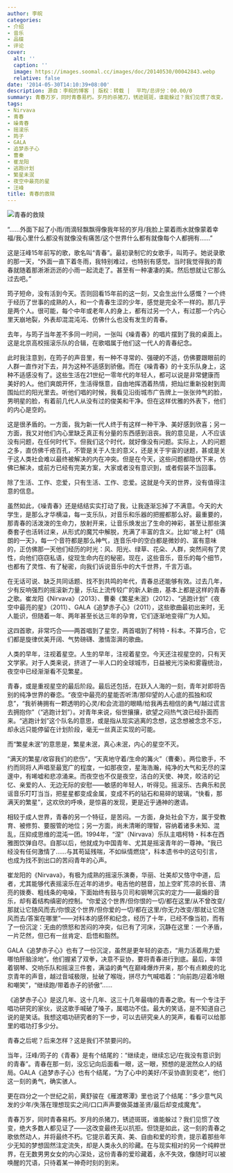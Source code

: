 ```yaml
---
author: 李皖
categories:
- 介绍
- 音乐
- 品碟
- 评论
cover:
  alt: ''
  caption: ''
  image: https://images.soomal.cc/images/doc/20140530/00042843.webp
  relative: false
date: '2014-05-30T14:10:39+08:00'
description: 源自：李皖的博客 | 版权：转载 |  平均/总评分：00.00/0
summary: 青春万岁，同时青春易朽。岁月的杀猪刀，锈迹斑斑，谁能躲过？我们见惯了改变，绝大多数人都见证了――这改变最终无以抗拒。但饶是如此，这一刻的青春之歌依然动人，并将最终不朽。它提示着天真、美、自由和爱的珍贵，提示着那些年少无知的梦想固然注定流失，却是人类永久的珍藏……
tags:
- Nirvava
- 青春
- 噪青春
- 摇滚乐
- 筠子
- GALA
- 追梦赤子心
- 曹秦
- 崔龙阳
- 逃跑计划
- 繁星未泯
- 夜空中最亮的星
- 汪峰
title: 青春的救赎
---
```


![青春的救赎](https://images.soomal.cc/images/doc/20140530/00042842.webp)





“……外面下起了小雨/雨滴轻飘飘得像我年轻的岁月/我脸上蒙着雨水就像蒙着幸福/我心里什么都没有就像没有痛苦/这个世界什么都有就像每个人都拥有……”

这是汪峰15年前写的歌，歌名叫“青春”。最初录制它的女歌手，叫筠子。她说录歌的那一天，“外面一直下着冬雨，我特别难过，也特别有感觉。当时我觉得我的青春就随着那淅淅沥沥的小雨一起流走了。甚至有一种凄凄的美。然后想就让它那么过去吧。”

筠子短命，没有活到今天。否则回看15年前的这一刻，又会生出什么感慨？一个终于经历了世事的成熟的人，和一个青春生涩的少年，感觉是完全不一样的。那几乎是两个人。很可能，每个中年或老年人的身上，都有过另一个人，有过那一个内心里天崩地裂，外表却混混沌沌、仿佛什么也没有发生的青春。

去年，与筠子当年差不多同一时间，一张叫《噪青春》的唱片摆到了我的桌面上。这是北京高校摇滚乐队的合辑，在歌唱属于他们这一代人的青春纪念。

此时我注意到，在筠子的声音里，有一种不寻常的、强硬的不适，仿佛要跟眼前的人群一直作对下去，并为这种不适感到骄傲。而在《噪青春》的十支乐队身上，这种不适感没有了。这些生活在21世纪一零年代的年轻人，都可以说是非常健康而美好的人。他们爽朗开怀，生活得惬意，自由地挥洒着热情，把灿烂重新投射到周围灿烂的阳光里去。听他们唱的时候，我看见沿街城市广告牌上一张张帅气的脸，男明星的脸，有着前几代人从没有过的俊美和干净。但在这样优雅的外表下，他们的内心是空的。

这是很矛盾的。一方面，我为新一代人终于有这样一种干净、美好感到欣喜；另一方面，我又对他们内心里缺乏真正有分量的东西感到沮丧。我的意见是，人不应该没有问题，在任何时代下。但我们这个时代，就好像没有问题。实际上，人的问题之多，直仿佛千疮百孔，不管是关于人生的意义，还是关于宇宙的谜题，甚或是关于这人类社会难以最终被解决的内在冲突。但是在今天，这些问题都隐伏下来，仿佛已解决，或前方已经有完美方案，大家或者没有意识到，或者假装不当回事。

除了生活、工作、恋爱，只有生活、工作、恋爱。这就是今天的世界，没有值得注意的信息。

虽然如此，《噪青春》还是结结实实打动了我，让我逐渐忘掉了不满意。今天的大学生，是那么才华横溢，每一支乐队，对音乐和乐器的把握都那么好。最重要的，那青春的活泼泼的生命力，放射开来，让音乐焕发出了生命的神彩，甚至让那些演奏套子也活转过来，从形式的魔咒中解脱，充满了丰富的含义。比如“坡上村”《晴朗的一天》，每一个音符都是那么神气，连音乐中的空白都是微妙的、富有意味的，正仿佛那一天他们经历的时光：风、阳光、绿草、花朵、人群，突然间有了灵性，向他们窃窃私语，绽现生命内在的秘密。现在，这些音乐，音乐的每个细节，也都有了灵性、有了秘密，向我们诉说音乐中的大千世界，千言万语。

在无话可说、缺乏共同话题、找不到共鸣的年代，青春总还能够有效。过去几年，少有反响强烈的摇滚新力量，乐坛上流传较广的新人新曲，基本上都是这样的青春之歌。崔龙阳《Nirvava》（2013）、曹秦《繁星未泯》（2012）、“逃跑计划”《夜空中最亮的星》（2011）、GALA《追梦赤子心》（2011），这些歌曲最初出来时，无人能识，但随着一年、两年甚至长达三年的孕育，它们逐渐地变得广为人知。

这四首歌，非常巧合――两首唱到了星空，两首唱到了柯特・科本。不算巧合，它们都是旋律优美开阔、气势磅礴、激情澎湃的歌曲。

人类的早年，注视着星空。人生的早年，注视着星空。今天还注视星空的，只有天文学家。对于人类来说，挤进了一半人口的全球城市，日益被光污染和雾霾统治，夜空中已经渐渐看不见繁星。

青春，或是重视星空的最后阶段。最后还包括，在跃入人海的一刻，青年对即将告别的纯净世界的眷恋。“夜空中最亮的星能否听清/那仰望的人心底的孤独和叹息”，“我祈祷拥有一颗透明的心灵/和会流泪的眼睛/给我再去相信的勇气/越过谎言去拥抱你”（“逃跑计划”）。对青年来说，俗世攘攘，欲望之闷热气浪已经扑面而来。“逃跑计划”这个队名的意思，或是指从现实逃离的念想，这念想被念念不忘，却永远只能停留在计划阶段，毫无一丝真正实现的可能。

而“繁星未泯”的意思是，繁星未泯，真心未泯，内心的星空不灭。

“满天的繁星/收容我们的悲伤”，“天真地守着/生命的篝火”（曹秦）。两位歌手，不约而同将人声唱至最宽广的程度，一如那夜空，星海浩瀚，纯净的大气和无尽的深邃中，有唏嘘和悲凉涌来。而夜空也不仅是夜空，洁白的天使、神灵，皎洁的记忆、亲爱的人、无边无际的安慰――敏感的年轻人，听得见。摇滚乐、古典乐和民谣音乐叮叮当当，把星星都变成金属，变成不朽的钻石和易碎的玻璃，“快看，那满天的繁星”，这欢欣的呼唤，是惊喜的发现，更是近乎通神的邀请。

相较于成人世界，青春的另一个特征，是苦闷。一方面，身处社会下方，属于受教育、被修剪、要服管的地位；另一方面，尚未清晰的理智，容纳着诸多未知、混乱，压抑成思维的混沌一团。1994年，“涅”（Nirvava）乐队主唱柯特・科本在西雅图饮弹自尽。自那以后，他就成为中国青年、尤其是摇滚青年的一尊神。“我已经没有任何激情了……与其苟延残喘，不如纵情燃烧”，科本遗书中的这句引言，也成为找不到出口的苦闷青年的心声。

崔龙阳的《Nirvava》，有极为成熟的摇滚乐演奏，华丽、壮美却又恪守中道，后者，尤其能够代表摇滚乐在近年的进步。电吉他的琶音，加上空旷荒凉的长音、清亮的拨奏、粗线条的电噪，下面始终有鼓与贝司和钢琴沉实的定力――最煽的音乐，却有着结构缜密的控制。“你爱这个世界/但你恨的一切/都在这里/从不曾改变/那就让它随风而去/你恨这个世界/但你爱的一切/都在这里/你无力改变/那就让它随风而去/答案在哪里”――对科本的感怀和纪念，经历了十年，已经不像当初，而有了一份沉淀：无由的愤怒和苦闷的冲突，似已有了河床，沉静在这里：一个矛盾，一片茫然，但已有一丝肯定、启悟和豁然。

GALA《追梦赤子心》也有了一份沉淀，虽然是更年轻的姿态，“用力活着用力爱哪怕肝脑涂地”。他们握紧了双拳，决意不妥协，要将青春进行到底。最后，率领着钢琴、交响乐队和摇滚三件套，满溢的勇气在巅峰爆炸开来，那个有点赖皮的北京青年的声音，越过音域极限，扯破了喉咙，拼尽力气喊唱着：“向前跑/迎着冷眼和嘲笑”，“继续跑/带着赤子的骄傲”……

《追梦赤子心》是这几年、这十几年、这三十几年最嗨的青春之歌。有一个专注于唱功研究的家伙，说这歌手喊破了嗓子，属唱功不佳。最大的笑话，是不知道自己说的是笑话。我想这唱功研究者的下一步，可以去研究亲人的哭声，看看可以给那里的唱功打多少分。

青春之后呢？后来怎样？这是我们不禁要问的。

当年，汪峰/筠子的《青春》是有个结尾的：“继续走，继续忘记/在我没有意识到的青春”。青春在那一刻，没忘记向后面看一眼，这一眼，预想的是泯然众人的结局。GALA《追梦赤子心》也有个结尾，“为了心中的美好/不妥协直到变老”，他们这一刻的勇气，确实骇人。

更在四分之一个世纪之前，黄舒骏在《雁渡寒潭》里也说了个结尾：“多少意气风发的少年/失落在理想现实之间/口口声声要做英雄圣贤/最后却变成魔鬼”。

青春万岁，同时青春易朽。岁月的杀猪刀，锈迹斑斑，谁能躲过？我们见惯了改变，绝大多数人都见证了――这改变最终无以抗拒。但饶是如此，这一刻的青春之歌依然动人，并将最终不朽。它提示着天真、美、自由和爱的珍贵，提示着那些年少无知的梦想固然注定流失，却是人类永久的珍藏。在与现实相对的另一个纯粹世界，在无数男男女女的内心深处，这份青春的爱珍藏着，永不失效，像随时可以被唤醒的咒语，只待着某一神奇时刻的到来。